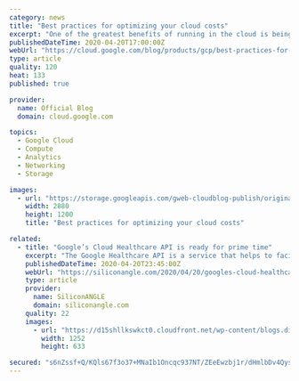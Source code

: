 ```yaml
---
category: news
title: "Best practices for optimizing your cloud costs"
excerpt: "One of the greatest benefits of running in the cloud is being able to scale up and down to meet demand and reduce operational expenditures. And that’s especially true when you’re experiencing unexpected changes in customer demand.Here at Google Cloud, we have an entire team of Solutions Architects dedicated"
publishedDateTime: 2020-04-20T17:00:00Z
webUrl: "https://cloud.google.com/blog/products/gcp/best-practices-for-optimizing-your-cloud-costs/"
type: article
quality: 120
heat: 133
published: true

provider:
  name: Official Blog
  domain: cloud.google.com

topics:
  - Google Cloud
  - Compute
  - Analytics
  - Networking
  - Storage

images:
  - url: "https://storage.googleapis.com/gweb-cloudblog-publish/original_images/Google_Cloud_Data_Analytics_5I5zzaa.jpg"
    width: 2880
    height: 1200
    title: "Best practices for optimizing your cloud costs"

related:
  - title: "Google’s Cloud Healthcare API is ready for prime time"
    excerpt: "The Google Healthcare API is a service that helps to facilitate the exchange of data between healthcare applications and services that run on Google’s cloud. It enables healthcare providers to ingest and manage data from multiple inputs and systems, and analyze that data using artificial intelligence and machine learning-based tools."
    publishedDateTime: 2020-04-20T23:45:00Z
    webUrl: "https://siliconangle.com/2020/04/20/googles-cloud-healthcare-api-ready-prime-time/"
    type: article
    provider:
      name: SiliconANGLE
      domain: siliconangle.com
    quality: 22
    images:
      - url: "https://d15shllkswkct0.cloudfront.net/wp-content/blogs.dir/1/files/2020/04/Google-Cloud-Healthcare-API.png"
        width: 1252
        height: 633

secured: "s6nZssf+Q/KQls67f3o37+MNaIb1Oncqc937NT/ZEeEwzbj1r/dHmlbDv4QysrvdDIIggGhrreApO770jUnXvFS4tmerPAQzR5cuj1x1iA8LjzXm6bGruajn6+VJF9c3klwC4F4eDEtWd43wlQp4OXxP1FdV/IqNeqSDCxIE81tZJSKWks3LGHMM1C8zdi9wwdMrpgsFw3WKqXmIF3YoeJVEK/7B88Yt2SqDl9/vhm5IBHwwcAUYeYvXA0z6xKzbmoRfiCtPYOaofdqhGEmyykQTIkzHI0w/APYXRiBtvKLPep8EPzdZj0CS7wM3YTZz;aJgqstUfqQFU5/c+Oi6bVw=="
---
```


